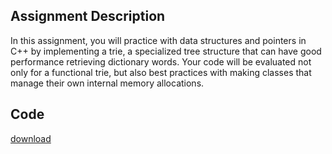 ## Assignment Description

In this assignment, you will practice with data structures and pointers in C++
by implementing a trie, a specialized tree structure that can have good
performance retrieving dictionary words. Your code will be evaluated not only
for a functional trie, but also best practices with making classes that manage
their own internal memory allocations.

## Code

[download](/static/file/A3.zip)
